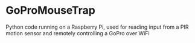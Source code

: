 # GoProMouseTrap
Python code running on a Raspberry Pi, used for reading input from a PIR motion sensor and remotely controlling a GoPro over WiFi
